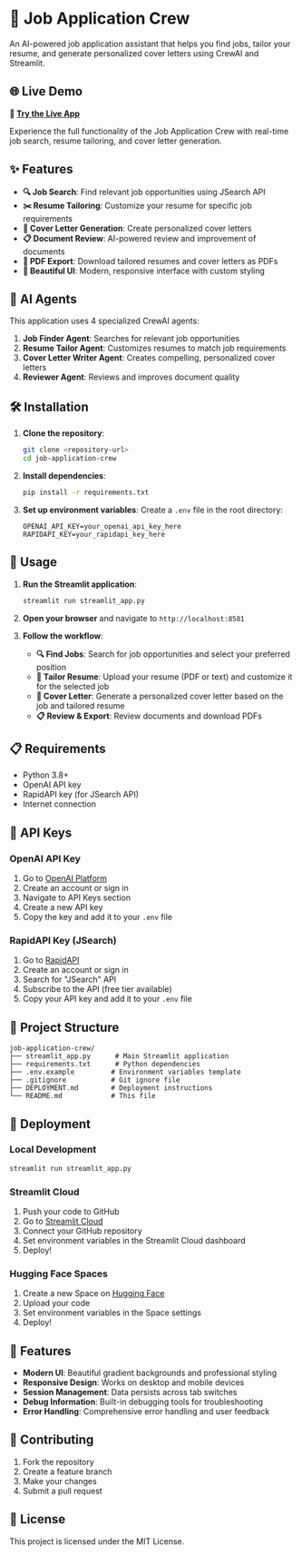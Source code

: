 # 🚀 Job Application Crew

An AI-powered job application assistant that helps you find jobs, tailor your resume, and generate personalized cover letters using CrewAI and Streamlit.

## 🌐 Live Demo

**🚀 [Try the Live App](https://crewai-job-finder.streamlit.app/)**

Experience the full functionality of the Job Application Crew with real-time job search, resume tailoring, and cover letter generation.

## ✨ Features

- **🔍 Job Search**: Find relevant job opportunities using JSearch API
- **✂️ Resume Tailoring**: Customize your resume for specific job requirements
- **💌 Cover Letter Generation**: Create personalized cover letters
- **📋 Document Review**: AI-powered review and improvement of documents
- **📄 PDF Export**: Download tailored resumes and cover letters as PDFs
- **🎨 Beautiful UI**: Modern, responsive interface with custom styling

## 🤖 AI Agents

This application uses 4 specialized CrewAI agents:

1. **Job Finder Agent**: Searches for relevant job opportunities
2. **Resume Tailor Agent**: Customizes resumes to match job requirements
3. **Cover Letter Writer Agent**: Creates compelling, personalized cover letters
4. **Reviewer Agent**: Reviews and improves document quality

## 🛠️ Installation

1. **Clone the repository**:
   ```bash
   git clone <repository-url>
   cd job-application-crew
   ```

2. **Install dependencies**:
   ```bash
   pip install -r requirements.txt
   ```

3. **Set up environment variables**:
   Create a `.env` file in the root directory:
   ```env
   OPENAI_API_KEY=your_openai_api_key_here
   RAPIDAPI_KEY=your_rapidapi_key_here
   ```

## 🚀 Usage

1. **Run the Streamlit application**:
   ```bash
   streamlit run streamlit_app.py
   ```

2. **Open your browser** and navigate to `http://localhost:8501`

3. **Follow the workflow**:
   - **🔍 Find Jobs**: Search for job opportunities and select your preferred position
   - **📝 Tailor Resume**: Upload your resume (PDF or text) and customize it for the selected job
   - **💌 Cover Letter**: Generate a personalized cover letter based on the job and tailored resume
   - **📋 Review & Export**: Review documents and download PDFs

## 📋 Requirements

- Python 3.8+
- OpenAI API key
- RapidAPI key (for JSearch API)
- Internet connection

## 🔧 API Keys

### OpenAI API Key
1. Go to [OpenAI Platform](https://platform.openai.com/)
2. Create an account or sign in
3. Navigate to API Keys section
4. Create a new API key
5. Copy the key and add it to your `.env` file

### RapidAPI Key (JSearch)
1. Go to [RapidAPI](https://rapidapi.com/)
2. Create an account or sign in
3. Search for "JSearch" API
4. Subscribe to the API (free tier available)
5. Copy your API key and add it to your `.env` file

## 📁 Project Structure

```
job-application-crew/
├── streamlit_app.py      # Main Streamlit application
├── requirements.txt      # Python dependencies
├── .env.example         # Environment variables template
├── .gitignore           # Git ignore file
├── DEPLOYMENT.md        # Deployment instructions
└── README.md            # This file
```

## 🚀 Deployment

### Local Development
```bash
streamlit run streamlit_app.py
```

### Streamlit Cloud
1. Push your code to GitHub
2. Go to [Streamlit Cloud](https://streamlit.io/cloud)
3. Connect your GitHub repository
4. Set environment variables in the Streamlit Cloud dashboard
5. Deploy!

### Hugging Face Spaces
1. Create a new Space on [Hugging Face](https://huggingface.co/spaces)
2. Upload your code
3. Set environment variables in the Space settings
4. Deploy!

## 🎨 Features

- **Modern UI**: Beautiful gradient backgrounds and professional styling
- **Responsive Design**: Works on desktop and mobile devices
- **Session Management**: Data persists across tab switches
- **Debug Information**: Built-in debugging tools for troubleshooting
- **Error Handling**: Comprehensive error handling and user feedback

## 🤝 Contributing

1. Fork the repository
2. Create a feature branch
3. Make your changes
4. Submit a pull request

## 📄 License

This project is licensed under the MIT License.

